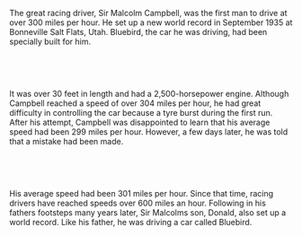 The great racing driver, Sir Malcolm Campbell, was the first man to drive at over 300 miles per hour. He set up a new world record in September 1935 at Bonneville Salt Flats, Utah. Bluebird, the car he was driving, had been specially built for him. 

    

    

It was over 30 feet in length and had a 2,500-horsepower engine. Although Campbell reached a speed of over 304 miles per hour, he had great difficulty in controlling the car because a tyre burst during the first run. After his attempt, Campbell was disappointed to learn that his average speed had been 299 miles per hour. However, a few days later, he was told that a mistake had been made. 

    

    

His average speed had been 301 miles per hour. Since that time, racing drivers have reached speeds over 600 miles an hour. Following in his fathers footsteps many years later, Sir Malcolms son, Donald, also set up a world record. Like his father, he was driving a car called Bluebird.
